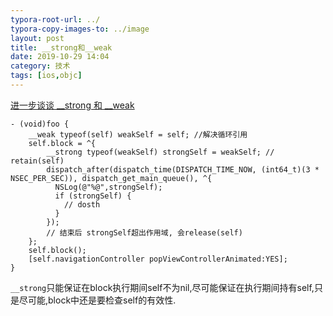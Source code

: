 ```yaml
---
typora-root-url: ../
typora-copy-images-to: ../image
layout: post
title: __strong和__weak
date: 2019-10-29 14:04
category: 技术
tags: [ios,objc]
---
```




[进一步谈谈 __strong 和 __weak](https://ziecho.com/post/ios/2015-09-02)

```objc
- (void)foo {
    __weak typeof(self) weakSelf = self; //解决循环引用
    self.block = ^{
        __strong typeof(weakSelf) strongSelf = weakSelf; // retain(self)
        dispatch_after(dispatch_time(DISPATCH_TIME_NOW, (int64_t)(3 * NSEC_PER_SEC)), dispatch_get_main_queue(), ^{
          NSLog(@"%@",strongSelf);
          if (strongSelf) {
            // dosth
          }
        });
      	// 结束后 strongSelf超出作用域, 会release(self)
    };
    self.block();
    [self.navigationController popViewControllerAnimated:YES];
}
```

`__strong`只能保证在block执行期间self不为nil,尽可能保证在执行期间持有self,只是尽可能,block中还是要检查self的有效性.

